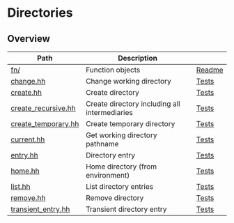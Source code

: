 # Directories

## Overview

| Path                                        | Description                                   |                                   |
| ------------------------------------------- | --------------------------------------------- | --------------------------------- |
| [fn/](fn)                                   | Function objects                              | [Readme](fn/#readme)              |
| [change.hh](change.hh)                      | Change working directory                      | [Tests](change.test.cc)           |
| [create.hh](create.hh)                      | Create directory                              | [Tests](create.test.cc)           |
| [create\_recursive.hh](create_recursive.hh) | Create directory including all intermediaries | [Tests](create_recursive.test.cc) |
| [create\_temporary.hh](create_temporary.hh) | Create temporary directory                    | [Tests](create_temporary.test.cc) |
| [current.hh](current.hh)                    | Get working directory pathname                | [Tests](current.test.cc)          |
| [entry.hh](entry.hh)                        | Directory entry                               | [Tests](entry.test.cc)            |
| [home.hh](home.hh)                          | Home directory (from environment)             | [Tests](home.test.cc)             |
| [list.hh](list.hh)                          | List directory entries                        | [Tests](list.test.cc)             |
| [remove.hh](remove.hh)                      | Remove directory                              | [Tests](remove.test.cc)           |
| [transient\_entry.hh](transient_entry.hh)   | Transient directory entry                     | [Tests](transient_entry.test.cc)  |
